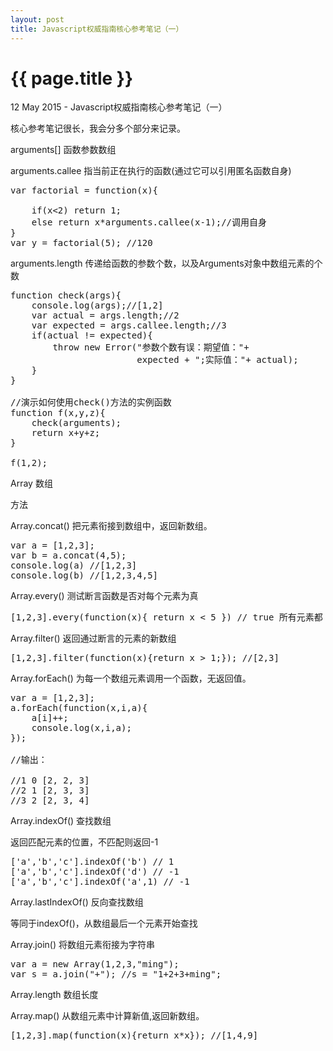 ```yaml
---
layout: post
title: Javascript权威指南核心参考笔记（一）
---
```


{{ page.title }}
================

<p class="meta">12 May 2015 - Javascript权威指南核心参考笔记（一）</p>

核心参考笔记很长，我会分多个部分来记录。

arguments[] 函数参数数组

arguments.callee 指当前正在执行的函数(通过它可以引用匿名函数自身)

<pre class="language-javascript">
var factorial = function(x){

	if(x<2) return 1;
	else return x*arguments.callee(x-1);//调用自身
}
var y = factorial(5); //120
</pre>

arguments.length 传递给函数的参数个数，以及Arguments对象中数组元素的个数

<pre class="language-javascript">
function check(args){
	console.log(args);//[1,2]
	var actual = args.length;//2 
	var expected = args.callee.length;//3
	if(actual != expected){
		throw new Error("参数个数有误：期望值："+
						expected + ";实际值："+ actual);
	}
}

//演示如何使用check()方法的实例函数
function f(x,y,z){
	check(arguments);
	return x+y+z;
}

f(1,2);
</pre>

Array 数组

方法 

Array.concat() 把元素衔接到数组中，返回新数组。

<pre class="language-javascript">
var a = [1,2,3];
var b = a.concat(4,5);
console.log(a) //[1,2,3]
console.log(b) //[1,2,3,4,5]
</pre>

Array.every() 测试断言函数是否对每个元素为真

<pre class="language-javascript">
[1,2,3].every(function(x){ return x < 5 }) // true 所有元素都
</pre>

Array.filter() 返回通过断言的元素的新数组

<pre class="language-javascript">
[1,2,3].filter(function(x){return x > 1;}); //[2,3]
</pre>

Array.forEach() 为每一个数组元素调用一个函数，无返回值。

<pre class="language-javascript">
var a = [1,2,3];
a.forEach(function(x,i,a){
	a[i]++;
	console.log(x,i,a);
});

//输出：

//1 0 [2, 2, 3]
//2 1 [2, 3, 3]
//3 2 [2, 3, 4]
</pre>

Array.indexOf() 查找数组

返回匹配元素的位置，不匹配则返回-1

<pre class="language-javascript">
['a','b','c'].indexOf('b') // 1
['a','b','c'].indexOf('d') // -1
['a','b','c'].indexOf('a',1) // -1
</pre>

Array.lastIndexOf() 反向查找数组

等同于indexOf()，从数组最后一个元素开始查找

Array.join() 将数组元素衔接为字符串

<pre class="language-javascript">
var a = new Array(1,2,3,"ming");
var s = a.join("+"); //s = "1+2+3+ming";
</pre>

Array.length 数组长度

Array.map() 从数组元素中计算新值,返回新数组。

<pre class="language-javascript">
[1,2,3].map(function(x){return x*x}); //[1,4,9]
</pre>







